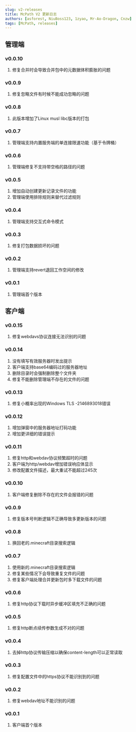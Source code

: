 ```yaml
---
slug: v2-releases
title: McPath V2 更新日志
authors: [asforest, NiuBoss123, 1zyao, Mr-Ao-Dragon, Cnzw]
tags: [McPath, releases]
---
```

## 管理端
### v0.0.10
1. 修复合并时会导致合并包中的元数据体积膨胀的问题

### v0.0.9
1. 修复忽略文件有时候不能成功忽略的问题

### v0.0.8
1. 此版本增加了Linux musl libc版本的打包

### v0.0.7
1. 管理端支持内置服务端的单连接限速功能（基于令牌桶）

### v0.0.6
1. 管理端修复不支持带空格的路径的问题

### v0.0.5
1. 增加自动创建更新记录文件的功能
2. 管理端使用排除规则来替代过滤规则

### v0.0.4
1. 管理端支持交互式命令模式

### v0.0.3
1. 修复打包数据损坏的问题

### v0.0.2
1. 管理端支持revert退回工作空间的修改

### v0.0.1
1. 管理端首个版本

## 客户端
### v0.0.15
1. 修复webdavs协议连接无法识别的问题

### v0.0.14
1. 没有填写有效服务器时发出提示
2. 客户端支持base64编码过的服务器地址
3. 删除目录时会强制删除整个文件夹
4. 修复不能删除管理端不存在的文件的问题

### v0.0.13
1. 修复小概率出现的Windows TLS -2146893018错误

### v0.0.12
1. 增加弹窗中的服务器地址打码功能
2. 增加更详细的错误提示

### v0.0.11
1. 修复http和webdav协议频繁超时的问题
2. 客户端为http/webdav增加错误响应体显示
3. 修改配置文件描述，最大重试不能超过245次

### v0.0.10
1. 客户端修复删除不存在的文件会报错的问题

### v0.0.9
1. 修复版本号判断逻辑不正确导致多更新版本的问题

### v0.0.8
1. 换回老的.minecraft目录搜索逻辑

### v0.0.7
1. 使用新的.minecraft目录搜索逻辑
2. 修复某些情况下会导致重复文件的问题
3. 修复客户端处理合并更新包时多下载文件的问题

### v0.0.6
1. 修复http协议下载时异步缓冲区填充不正确的问题

### v0.0.5
1. 修复http断点续传参数生成不对的问题

### v0.0.4
1. 去掉http协议传输压缩以确保content-length可以正常读取

### v0.0.3
1. 修复配置文件中的https协议不能识别到的问题

### v0.0.2
1. 修复webdav地址不能识别的问题

### v0.0.1
1. 客户端首个版本
